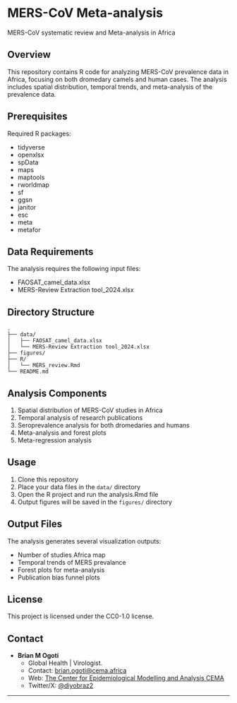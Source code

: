 # MERS-CoV Meta-analysis
 MERS-CoV systematic review and Meta-analysis in Africa

## Overview
This repository contains R code for analyzing MERS-CoV prevalence data in Africa, focusing on both dromedary camels and human cases. The analysis includes spatial distribution, temporal trends, and meta-analysis of the prevalence data.

## Prerequisites
Required R packages:
- tidyverse
- openxlsx
- spData
- maps
- maptools
- rworldmap
- sf
- ggsn
- janitor
- esc
- meta
- metafor

## Data Requirements
The analysis requires the following input files:
- FAOSAT_camel_data.xlsx
- MERS-Review Extraction tool_2024.xlsx

## Directory Structure
```
.
├── data/
│   ├── FAOSAT_camel_data.xlsx
│   └── MERS-Review Extraction tool_2024.xlsx
├── figures/
├── R/
│   └── MERS_review.Rmd
└── README.md
```

## Analysis Components
1. Spatial distribution of MERS-CoV studies in Africa
2. Temporal analysis of research publications
3. Seroprevalence analysis for both dromedaries and humans
4. Meta-analysis and forest plots
5. Meta-regression analysis

## Usage
1. Clone this repository
2. Place your data files in the `data/` directory
3. Open the R project and run the analysis.Rmd file
4. Output figures will be saved in the `figures/` directory

## Output Files
The analysis generates several visualization outputs:
- Number of studies Africa map
- Temporal trends of MERS prevalance
- Forest plots for meta-analysis
- Publication bias funnel plots

## License
This project is licensed under the CC0-1.0 license.

## Contact
- **Brian M Ogoti**
  - Global Health | Virologist.
  - Contact: [brian.ogoti@cema.africa](mailto:brian.ogoti@cema.africa)
  - Web: [The Center for Epidemiological Modelling and Analysis CEMA](https://cema-africa.uonbi.ac.ke/people/epidemiology/brian-maina)
  - Twitter/X: [@diyobraz2](https://x.com/diyobraz2)
---

